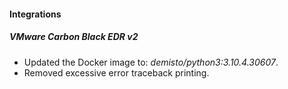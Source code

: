 
#### Integrations
##### VMware Carbon Black EDR v2
- Updated the Docker image to: *demisto/python3:3.10.4.30607*.
- Removed excessive error traceback printing.

